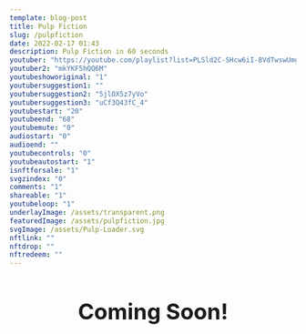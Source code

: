 ```yaml
---
template: blog-post
title: Pulp Fiction  
slug: /pulpfiction
date: 2022-02-17 01:43
description: Pulp Fiction in 60 seconds
youtuber: "https://youtube.com/playlist?list=PLSld2C-SHcw6iI-8VdTwswUmghftk2chW"
youtuber2: "mkYKF5hQQ6M"
youtubeshoworiginal: "1"
youtubersuggestion1: ""
youtubersuggestion2: "5jlOX5z7yVo"
youtubersuggestion3: "uCf3Q43fC_4"
youtubestart: "20"
youtubeend: "68"
youtubemute: "0"
audiostart: "0"
audioend: ""
youtubecontrols: "0"
youtubeautostart: "1"
isnftforsale: "1"
svgzindex: "0"
comments: "1"
shareable: "1"
youtubeloop: "1"
underlayImage: /assets/transparent.png
featuredImage: /assets/pulpfiction.jpg
svgImage: /assets/Pulp-Loader.svg
nftlink: ""
nftdrop: ""
nftredeem: ""
---
```


<h2 class="tronText" style="display:grid; place-content:center; text-align:center; font-size:4vw;">
        <div class="">Coming Soon!</div>
      </h2>



